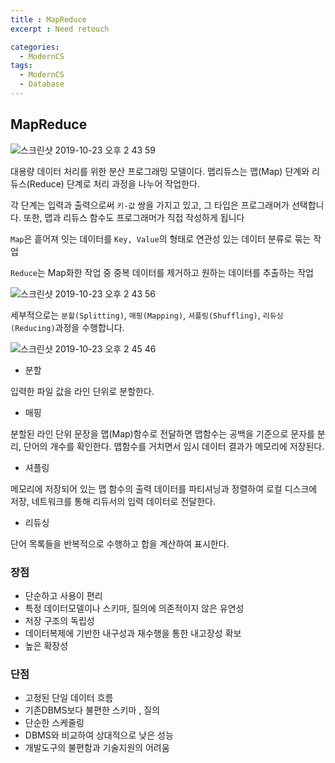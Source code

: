 ```yaml
---
title : MapReduce
excerpt : Need retouch

categories:
  - ModernCS
tags:
  - ModernCS
  - Database
---
```


## MapReduce

![스크린샷 2019-10-23 오후 2 43 59](https://user-images.githubusercontent.com/44635266/67361458-ac422080-f5a3-11e9-84c3-041140643620.png)

대용량 데이터 처리를 위한 분산 프로그래밍 모델이다. 맵리듀스는 맵(Map) 단계와 리듀스(Reduce) 단계로 처리 과정을 나누어 작업한다.

각 단계는 입력과 출력으로써 `키-값` 쌍을 가지고 있고, 그 타입은 프로그래머가 선택합니다. 또한, 맵과 리듀스 함수도 프로그래머가 직접 작성하게 됩니다

`Map`은 흩어져 잇는 데이터를 `Key, Value`의 형태로 연관성 있는 데이터 분류로 묶는 작업

`Reduce`는 Map화한 작업 중 중복 데이터를 제거하고 원하는 데이터를 추출하는 작업

![스크린샷 2019-10-23 오후 2 43 56](https://user-images.githubusercontent.com/44635266/67361457-ac422080-f5a3-11e9-84e7-7da8d7f8b5fa.png)

세부적으로는 `분할(Splitting)`, `매핑(Mapping)`, `셔플링(Shuffling)`, `리듀싱(Reducing)`과정을 수행합니다.

![스크린샷 2019-10-23 오후 2 45 46](https://user-images.githubusercontent.com/44635266/67361702-66d22300-f5a4-11e9-8958-355182835fce.png)

* 분할

입력한 파일 값을 라인 단위로 분할한다.

* 매핑

분할된 라인 단위 문장을 맵(Map)함수로 전달하면 맵함수는 공백을 기준으로 문자를 분리, 단어의 개수를 확인한다. 맵함수를 거치면서 임시 데이터 결과가 메모리에 저장된다.

* 셔플링

메모리에 저장되어 있는 맵 함수의 출력 데이터를 파티셔닝과 정렬하여 로컬 디스크에 저장, 네트워크를 통해 리듀서의 입력 데이터로 전달한다.

* 리듀싱

단어 목록들을 반복적으로 수행하고 합을 계산하여 표시한다.

### 장점

* 단순하고 사용이 편리 
* 특정 데이터모델이나 스키마, 질의에 의존적이지 않은 유연성 
* 저장 구조의 독립성 
* 데이터복제에 기반한 내구성과 재수행을 통한 내고장성 확보 
* 높은 확장성

### 단점

* 고정된 단일 데이터 흐름 
* 기존DBMS보다 불편한 스키마 , 질의 
* 단순한 스케줄링 
* DBMS와 비교하여 상대적으로 낮은 성능 
* 개발도구의 불편함과 기술지원의 어려움 

